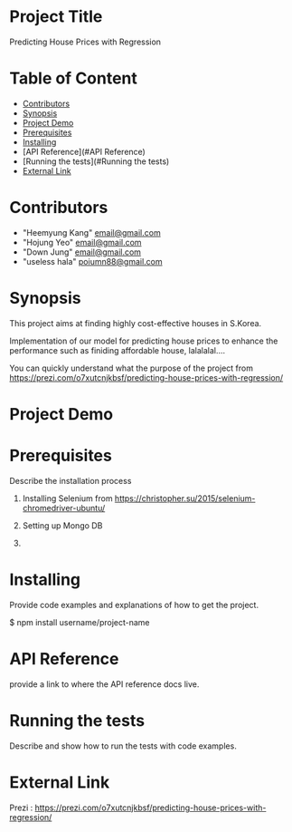 # Project Title
Predicting House Prices with Regression

# Table of Content

* [Contributors](#Contributors)
* [Synopsis](#Synopsis)
* [Project Demo](#project_demo)
* [Prerequisites](#Prerequisites)
* [Installing](#Installing)
* [API Reference](#API Reference)
* [Running the tests](#Running the tests)
* [External Link](#External_link)

# <a name="Contributors"></a>Contributors
* "Heemyung Kang" <email@gmail.com>
* "Hojung Yeo" <email@gmail.com>
* "Down Jung" <email@gmail.com>
* "useless hala" <poiumn88@gmail.com>

# <a name="Synopsis"></a>Synopsis
This project aims at finding highly cost-effective houses in S.Korea.

Implementation of our model for predicting house prices to enhance the performance such as finiding affordable house, lalalalal....

You can quickly understand what the purpose of the project from https://prezi.com/o7xutcnjkbsf/predicting-house-prices-with-regression/

# <a name="project_demo"></a>Project Demo


# <a name="Prerequisites"></a>Prerequisites
Describe the installation process
1. Installing Selenium from https://christopher.su/2015/selenium-chromedriver-ubuntu/

2. Setting up Mongo DB

3.

# <a name="Installing"></a>Installing
Provide code examples and explanations of how to get the project.

$ npm install username/project-name

# <a name="API Reference"></a>API Reference
provide a link to where the API reference docs live.

# <a name="Running the tests"></a>Running the tests
Describe and show how to run the tests with code examples.

# <a name="External_link"></a>External Link
Prezi : https://prezi.com/o7xutcnjkbsf/predicting-house-prices-with-regression/
